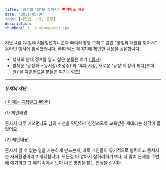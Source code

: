 ```yaml
---
title: '공정의 대안을 찾아서' 빠띠믹스 제안
date: "2021-05-04"
tags: [시민권, 노동, 공정]
description: 
thumbnail : ./unionxparti.jpg
---
```


지난 4월 24일에 서울청년유니온과 빠띠의 공동 주최로 열린 "공정의 대안을 찾아서" 온라인 행사에 참석했습니다. 빠띠 믹스 페이지에 제안한 내용을 공유합니다. 

- 행사의 안내 정보를 알고 싶은 분들은 여기 (<a href="https://parti.mx/post/DYTJHzh16Qi3J5Th8p0S" target="_blank"> 링크</a>)
- 발제문 '공정과 노동시장(조성주)'과 '투자 시장, 새로운 '공정'의 장이 되다(조희원)'을 다운받으실 분들은 여기 (<a href="https://parti.mx/post/AXe9Gd8Ua2ngsdeTYwVF" target="_blank"> 링크</a>)

---



##### 유체의 제안

(<a href="https://parti.mx/post/ynRtm5qQ3jFgBXu3PYGH" target="_blank"> 이제는 공정말고 #협력</a>)


(1) 제안배경

혼자서 너무 애쓰면서도 남의 시선을 민감하게 신경쓰도록 교육받은 세대라는 생각이 들었어요

(2) 제안내용
 
혼자서 할 수 없는 일을 가능하게 만드는게, 바로 개인들이 유기적으로 협력하고 뭉쳐지는 사회환경이라고 생각합니다. 모든걸 다 알아서 잘하려하기보다, 더 많이 문제를 주변에 얘기하고 그 얘기 속에서 보다 나은 방법을 찾는 인생을 삽시다.      



